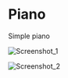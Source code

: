 # Piano
Simple piano

![Screenshot_1](https://user-images.githubusercontent.com/57662396/71518896-894b2a00-28ce-11ea-8c69-b15fc4fd58a0.png)

![Screenshot_2](https://user-images.githubusercontent.com/57662396/71518968-d29b7980-28ce-11ea-8a2c-b192d9364f11.png)

